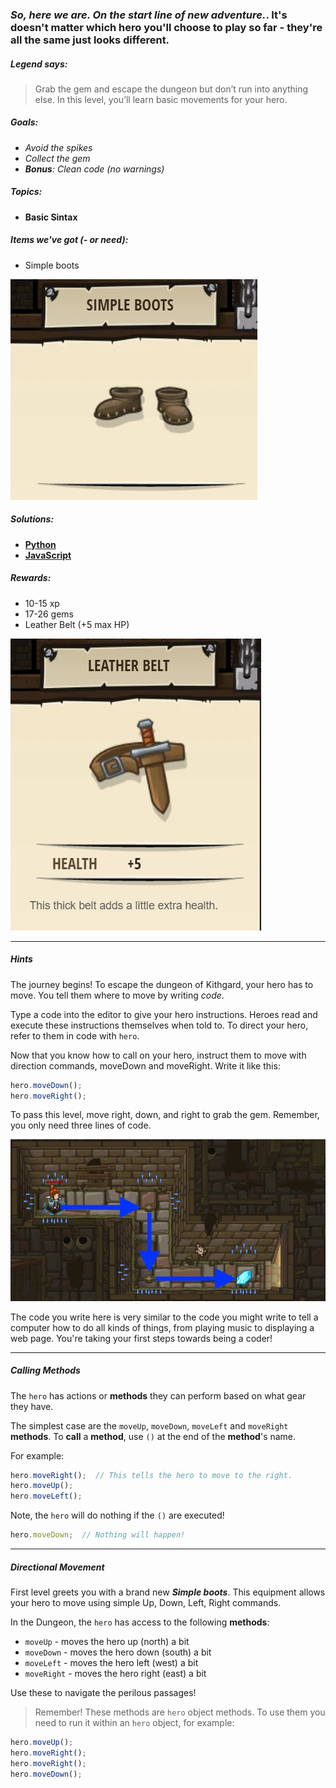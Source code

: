 ### _So, here we are. On the start line of new adventure._. It's doesn't matter which hero you'll choose to play so far - they're all the same just looks different.

##### _Legend says:_
> Grab the gem and escape the dungeon but don’t run into anything else.
In this level, you’ll learn basic movements for your hero.

##### _Goals:_
+ _Avoid the spikes_
+ _Collect the gem_
+ _**Bonus**: Clean code (no warnings)_

##### _Topics:_
+ **Basic Sintax**

##### _Items we've got (- or need):_
+ Simple boots

![](img/simple-boots.jpg) 

##### _Solutions:_
+ **[Python](dungeons_of_kithgard.py)**
+ **[JavaScript](dungeonsOfKithgard.js)**

##### _Rewards:_
+ 10-15 xp
+ 17-26 gems
+ Leather Belt (+5 max HP)

![](img/leather-belt.jpg)

___

##### _Hints_
The journey begins! To escape the dungeon of Kithgard, your hero has to move. You tell them where to move by writing _code_. 

Type a code into the editor to give your hero instructions. Heroes read and execute these instructions themselves when told to. To direct your hero, refer to them in code with `hero`.

Now that you know how to call on your hero, instruct them to move with direction commands, moveDown and moveRight. Write it like this:
```javascript
hero.moveDown();
hero.moveRight();
```
To pass this level, move right, down, and right to grab the gem. Remember, you only need three lines of code.

![](img/dungeons-of-kithgard.jpeg)

The code you write here is very similar to the code you might write to tell a computer how to do all kinds of things, from playing music to displaying a web page. You're taking your first steps towards being a coder!

___

##### _Calling Methods_
The `hero` has actions or **methods** they can perform based on what gear they have.

The simplest case are the `moveUp`, `moveDown`, `moveLeft` and `moveRight` **methods**. To **call** a **method**, use `()` at the end of the **method**'s name.

For example:
```javascript
hero.moveRight();  // This tells the hero to move to the right.
hero.moveUp();
hero.moveLeft();
```

Note, the `hero` will do nothing if the `()` are executed!
```javascript
hero.moveDown;  // Nothing will happen!
```

___

##### _Directional Movement_
First level greets you with a brand new **_Simple boots_**. This equipment allows your hero to move using simple Up, Down, Left, Right commands.

In the Dungeon, the `hero` has access to the following **methods**:
+ `moveUp` - moves the hero up (north) a bit
+ `moveDown` - moves the hero down (south) a bit
+ `moveLeft` - moves the hero left (west) a bit
+ `moveRight` - moves the hero right (east) a bit

Use these to navigate the perilous passages!

> Remember! These methods are `hero` object methods. To use them you need to run it within an `hero` object, for example:
```javascript
hero.moveUp();
hero.moveRight();
hero.moveRight();
hero.moveDown();
```
